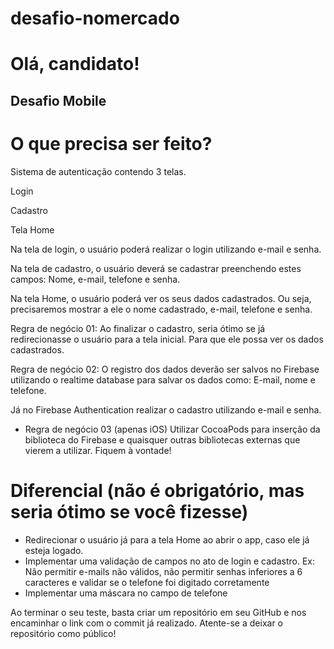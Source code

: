 # desafio-nomercado

# Olá, candidato!

## Desafio Mobile

# O que precisa ser feito? 

Sistema de autenticação contendo 3 telas.

Login

Cadastro

Tela Home

Na tela de login, o usuário poderá realizar o login utilizando e-mail e senha. 

Na tela de cadastro, o usuário deverá se cadastrar preenchendo estes campos: Nome, e-mail, telefone e senha.

Na tela Home, o usuário poderá ver os seus dados cadastrados. Ou seja, precisaremos mostrar a ele o nome cadastrado, e-mail, telefone e senha.


Regra de negócio 01: 
Ao finalizar o cadastro, seria ótimo se já redirecionasse o usuário para a tela inicial. Para que ele possa ver os dados cadastrados.

Regra de negócio 02: 
O registro dos dados deverão ser salvos no Firebase utilizando o realtime database para salvar os dados como: E-mail, nome e telefone. 

Já no Firebase Authentication realizar o cadastro utilizando e-mail e senha.

- Regra de negócio 03 (apenas iOS)
  Utilizar CocoaPods para inserção da biblioteca do Firebase e quaisquer outras bibliotecas externas que vierem a utilizar. Fiquem à vontade!


# Diferencial (não é obrigatório, mas seria ótimo se você fizesse)
- Redirecionar o usuário já para a tela Home ao abrir o app, caso ele já esteja logado.
- Implementar uma validação de campos no ato de login e cadastro. Ex: Não permitir e-mails não válidos, não permitir senhas inferiores a 6 caracteres e validar se o telefone foi digitado corretamente
- Implementar uma máscara no campo de telefone


Ao terminar o seu teste, basta criar um repositório em seu GitHub e nos encaminhar o link com o commit já realizado. Atente-se a deixar o repositório como público!


